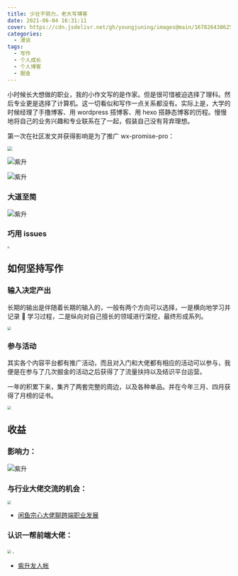 ```yaml
---
title: 少壮不努力，老大写博客
date: 2021-06-04 16:31:11
cover: https://cdn.jsdelivr.net/gh/youngjuning/images@main/1678264386252.png
categories:
  - 漫谈
tags:
  - 写作
  - 个人成长
  - 个人博客
  - 掘金
---
```


<ins class="adsbygoogle" style="display:block; text-align:center;"  data-ad-layout="in-article" data-ad-format="fluid" data-ad-client="ca-pub-7962287588031867" data-ad-slot="2542544532"></ins><script> (adsbygoogle = window.adsbygoogle || []).push({});</script>


小时候长大想做的职业，我的小作文写的是作家。但是很可惜被迫选择了理科。然后专业更是选择了计算机。这一切看似和写作一点关系都没有。实际上是，大学的时候经理了手撸博客、用 wordpress 搭博客、用 hexo 搭静态博客的历程。慢慢地将自己的业务兴趣和专业联系在了一起，假装自己没有背弃理想。

第一次在社区发文并获得影响是为了推广 wx-promise-pro：

<img src="https://p3-juejin.byteimg.com/tos-cn-i-k3u1fbpfcp/2109e0efc60e4ccda679b599b0298235~tplv-k3u1fbpfcp-zoom-1.image" style="zoom: 67%;" />

![紫升](https://p3-juejin.byteimg.com/tos-cn-i-k3u1fbpfcp/e34344c7ef6847c2a3597ac75df1220e~tplv-k3u1fbpfcp-zoom-1.image)

![紫升](https://p3-juejin.byteimg.com/tos-cn-i-k3u1fbpfcp/4718dc1b6e574a9e9e92f3c8e91037b6~tplv-k3u1fbpfcp-zoom-1.image)

### 大道至简

![紫升](https://p3-juejin.byteimg.com/tos-cn-i-k3u1fbpfcp/a95ad345f27a4a4b8fb446670ad006e3~tplv-k3u1fbpfcp-zoom-1.image)

### 巧用 issues

<img src="https://p3-juejin.byteimg.com/tos-cn-i-k3u1fbpfcp/0b26b3a1f44b4e50a6e3ac9b53d39606~tplv-k3u1fbpfcp-zoom-1.image" style="zoom: 33%;" />

## 如何坚持写作

### 输入决定产出

长期的输出是伴随着长期的输入的，一般有两个方向可以选择，一是横向地学习并记录 📝 学习过程，二是纵向对自己擅长的领域进行深挖，最终形成系列。

<img src="https://p3-juejin.byteimg.com/tos-cn-i-k3u1fbpfcp/952e21273503469ea3e72fd65389a204~tplv-k3u1fbpfcp-zoom-1.image" style="zoom:50%;" />

### 参与活动

其实各个内容平台都有推广活动，而且对入门和大佬都有相应的活动可以参与，我便是在参与了几次掘金的活动之后获得了了流量扶持以及结识平台运营。

一年的积累下来，集齐了两套完整的周边，以及各种单品。并在今年三月、四月获得了月榜的证书。

<img src="https://p3-juejin.byteimg.com/tos-cn-i-k3u1fbpfcp/8251ea3c43f74027a3c215c3f321db3f~tplv-k3u1fbpfcp-zoom-1.image" style="zoom: 50%;" />

## 收益

### 影响力：

![紫升](https://p3-juejin.byteimg.com/tos-cn-i-k3u1fbpfcp/8c7dd5af95d74bba8381bef755a77527~tplv-k3u1fbpfcp-zoom-1.image)

### 与行业大佬交流的机会：

<img src="https://p1-juejin.byteimg.com/tos-cn-i-k3u1fbpfcp/8907918504174d9094119d0f707886a4~tplv-k3u1fbpfcp-watermark.image" style="zoom: 50%;" />

- [闲鱼宗心大佬聊跨端职业发展](https://juejin.cn/post/6946764691725254669)

### 认识一帮前端大佬：

<img src="https://p3-juejin.byteimg.com/tos-cn-i-k3u1fbpfcp/a78af0e6d7554e04ae35f5e3c5b1d8db~tplv-k3u1fbpfcp-zoom-1.image" style="zoom:50%;" />

<img src="https://p3-juejin.byteimg.com/tos-cn-i-k3u1fbpfcp/1f95c125c85e438ba8654d1d9b947228~tplv-k3u1fbpfcp-zoom-1.image" style="zoom: 20%;" />

- [紫升友人帐](https://youngjuning.js.org/friends)
